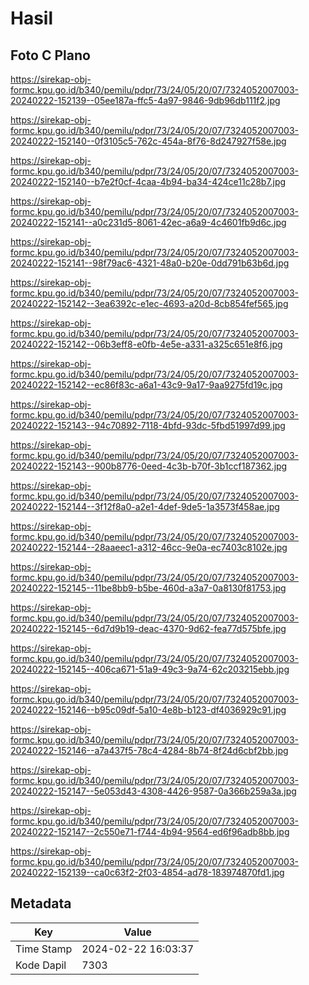 # Hasil

## Foto C Plano

https://sirekap-obj-formc.kpu.go.id/b340/pemilu/pdpr/73/24/05/20/07/7324052007003-20240222-152139--05ee187a-ffc5-4a97-9846-9db96db111f2.jpg

https://sirekap-obj-formc.kpu.go.id/b340/pemilu/pdpr/73/24/05/20/07/7324052007003-20240222-152140--0f3105c5-762c-454a-8f76-8d247927f58e.jpg

https://sirekap-obj-formc.kpu.go.id/b340/pemilu/pdpr/73/24/05/20/07/7324052007003-20240222-152140--b7e2f0cf-4caa-4b94-ba34-424ce11c28b7.jpg

https://sirekap-obj-formc.kpu.go.id/b340/pemilu/pdpr/73/24/05/20/07/7324052007003-20240222-152141--a0c231d5-8061-42ec-a6a9-4c4601fb9d6c.jpg

https://sirekap-obj-formc.kpu.go.id/b340/pemilu/pdpr/73/24/05/20/07/7324052007003-20240222-152141--98f79ac6-4321-48a0-b20e-0dd791b63b6d.jpg

https://sirekap-obj-formc.kpu.go.id/b340/pemilu/pdpr/73/24/05/20/07/7324052007003-20240222-152142--3ea6392c-e1ec-4693-a20d-8cb854fef565.jpg

https://sirekap-obj-formc.kpu.go.id/b340/pemilu/pdpr/73/24/05/20/07/7324052007003-20240222-152142--06b3eff8-e0fb-4e5e-a331-a325c651e8f6.jpg

https://sirekap-obj-formc.kpu.go.id/b340/pemilu/pdpr/73/24/05/20/07/7324052007003-20240222-152142--ec86f83c-a6a1-43c9-9a17-9aa9275fd19c.jpg

https://sirekap-obj-formc.kpu.go.id/b340/pemilu/pdpr/73/24/05/20/07/7324052007003-20240222-152143--94c70892-7118-4bfd-93dc-5fbd51997d99.jpg

https://sirekap-obj-formc.kpu.go.id/b340/pemilu/pdpr/73/24/05/20/07/7324052007003-20240222-152143--900b8776-0eed-4c3b-b70f-3b1ccf187362.jpg

https://sirekap-obj-formc.kpu.go.id/b340/pemilu/pdpr/73/24/05/20/07/7324052007003-20240222-152144--3f12f8a0-a2e1-4def-9de5-1a3573f458ae.jpg

https://sirekap-obj-formc.kpu.go.id/b340/pemilu/pdpr/73/24/05/20/07/7324052007003-20240222-152144--28aaeec1-a312-46cc-9e0a-ec7403c8102e.jpg

https://sirekap-obj-formc.kpu.go.id/b340/pemilu/pdpr/73/24/05/20/07/7324052007003-20240222-152145--11be8bb9-b5be-460d-a3a7-0a8130f81753.jpg

https://sirekap-obj-formc.kpu.go.id/b340/pemilu/pdpr/73/24/05/20/07/7324052007003-20240222-152145--6d7d9b19-deac-4370-9d62-fea77d575bfe.jpg

https://sirekap-obj-formc.kpu.go.id/b340/pemilu/pdpr/73/24/05/20/07/7324052007003-20240222-152145--406ca671-51a9-49c3-9a74-62c203215ebb.jpg

https://sirekap-obj-formc.kpu.go.id/b340/pemilu/pdpr/73/24/05/20/07/7324052007003-20240222-152146--b95c09df-5a10-4e8b-b123-df4036929c91.jpg

https://sirekap-obj-formc.kpu.go.id/b340/pemilu/pdpr/73/24/05/20/07/7324052007003-20240222-152146--a7a437f5-78c4-4284-8b74-8f24d6cbf2bb.jpg

https://sirekap-obj-formc.kpu.go.id/b340/pemilu/pdpr/73/24/05/20/07/7324052007003-20240222-152147--5e053d43-4308-4426-9587-0a366b259a3a.jpg

https://sirekap-obj-formc.kpu.go.id/b340/pemilu/pdpr/73/24/05/20/07/7324052007003-20240222-152147--2c550e71-f744-4b94-9564-ed6f96adb8bb.jpg

https://sirekap-obj-formc.kpu.go.id/b340/pemilu/pdpr/73/24/05/20/07/7324052007003-20240222-152139--ca0c63f2-2f03-4854-ad78-183974870fd1.jpg


## Metadata

| Key        | Value               |
| ---------- | ------------------- |
| Time Stamp | 2024-02-22 16:03:37 |
| Kode Dapil | 7303                |



